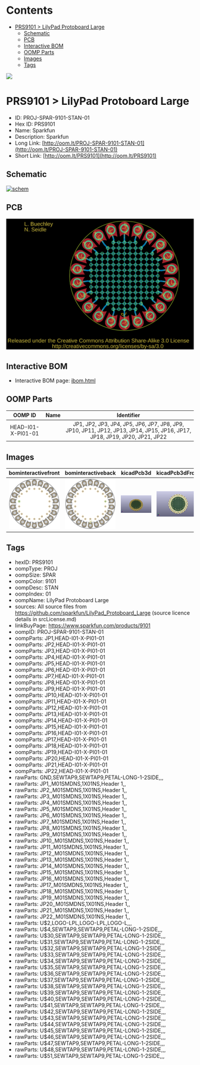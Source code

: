 



Contents
========

* [PRS9101 > LilyPad Protoboard Large](#prs9101--lilypad-protoboard-large)
	* [Schematic](#schematic)
	* [PCB](#pcb)
	* [Interactive BOM](#interactive-bom)
	* [OOMP Parts](#oomp-parts)
	* [Images](#images)
	* [Tags](#tags)
  
![][im]
# PRS9101 > LilyPad Protoboard Large

- ID: PROJ-SPAR-9101-STAN-01
- Hex ID: PRS9101
- Name: Sparkfun
- Description: Sparkfun
- Long Link: [http://oom.lt/PROJ-SPAR-9101-STAN-01](http://oom.lt/PROJ-SPAR-9101-STAN-01)
- Short Link: [http://oom.lt/PRS9101](http://oom.lt/PRS9101)

## Schematic
  
[![schem](eagleSchemImage.png)](eagleSchemImage.png)
## PCB
  
[![pcb](eagleImage.png)](eagleImage.png)
## Interactive BOM

- Interactive BOM page: [ibom.html](https://htmlpreview.github.io/?https://github.com/oomlout/oomlout_OOMP_projects/blob/main/PROJ-SPAR-9101-STAN-01/kicad/bom/ibom.html)

## OOMP Parts
  

|OOMP ID|Name|Identifier|
| :---: | :---: | :---: |
|HEAD-I01-X-PI01-01||JP1, JP2, JP3, JP4, JP5, JP6, JP7, JP8, JP9, JP10, JP11, JP12, JP13, JP14, JP15, JP16, JP17, JP18, JP19, JP20, JP21, JP22|

## Images
  
  

|bominteractivefront|bominteractiveback|kicadPcb3d|kicadPcb3dFront|kicadPcb3dBack|kicadSchem|eagleImage|eagleSchemImage|pcbdraw|pcbdrawback|
| :---: | :---: | :---: | :---: | :---: | :---: | :---: | :---: | :---: | :---: |
|[![bominteractivefront](bomFront_140.png)](bomFront.png)|[![bominteractiveback](bomBack_140.png)](bomBack.png)|[![kicadPcb3d](kicadPcb3d_140.png)](kicadPcb3d.png)|[![kicadPcb3dFront](kicadPcb3dFront_140.png)](kicadPcb3dFront.png)|[![kicadPcb3dBack](kicadPcb3dBack_140.png)](kicadPcb3dBack.png)|[![kicadSchem](kicadSchem_140.png)](kicadSchem.png)|[![eagleImage](eagleImage_140.png)](eagleImage.png)|[![eagleSchemImage](eagleSchemImage_140.png)](eagleSchemImage.png)|[![pcbdraw](pcbdraw_140.png)](pcbdraw.png)|[![pcbdrawback](pcbdrawBack_140.png)](pcbdrawBack.png)|

## Tags

- hexID: PRS9101
- oompType: PROJ
- oompSize: SPAR
- oompColor: 9101
- oompDesc: STAN
- oompIndex: 01
- oompName: LilyPad Protoboard Large
- sources: All source files from https://github.com/sparkfun/LilyPad_Protoboard_Large (source licence details in srcLicense.md)
- linkBuyPage: https://www.sparkfun.com/products/9101
- oompID: PROJ-SPAR-9101-STAN-01
- oompParts: JP1,HEAD-I01-X-PI01-01
- oompParts: JP2,HEAD-I01-X-PI01-01
- oompParts: JP3,HEAD-I01-X-PI01-01
- oompParts: JP4,HEAD-I01-X-PI01-01
- oompParts: JP5,HEAD-I01-X-PI01-01
- oompParts: JP6,HEAD-I01-X-PI01-01
- oompParts: JP7,HEAD-I01-X-PI01-01
- oompParts: JP8,HEAD-I01-X-PI01-01
- oompParts: JP9,HEAD-I01-X-PI01-01
- oompParts: JP10,HEAD-I01-X-PI01-01
- oompParts: JP11,HEAD-I01-X-PI01-01
- oompParts: JP12,HEAD-I01-X-PI01-01
- oompParts: JP13,HEAD-I01-X-PI01-01
- oompParts: JP14,HEAD-I01-X-PI01-01
- oompParts: JP15,HEAD-I01-X-PI01-01
- oompParts: JP16,HEAD-I01-X-PI01-01
- oompParts: JP17,HEAD-I01-X-PI01-01
- oompParts: JP18,HEAD-I01-X-PI01-01
- oompParts: JP19,HEAD-I01-X-PI01-01
- oompParts: JP20,HEAD-I01-X-PI01-01
- oompParts: JP21,HEAD-I01-X-PI01-01
- oompParts: JP22,HEAD-I01-X-PI01-01
- rawParts: GND,SEWTAP9,SEWTAP9,PETAL-LONG-1-2SIDE,,,
- rawParts: JP1,,M01SMDNS,1X01NS,Header 1,,
- rawParts: JP2,,M01SMDNS,1X01NS,Header 1,,
- rawParts: JP3,,M01SMDNS,1X01NS,Header 1,,
- rawParts: JP4,,M01SMDNS,1X01NS,Header 1,,
- rawParts: JP5,,M01SMDNS,1X01NS,Header 1,,
- rawParts: JP6,,M01SMDNS,1X01NS,Header 1,,
- rawParts: JP7,,M01SMDNS,1X01NS,Header 1,,
- rawParts: JP8,,M01SMDNS,1X01NS,Header 1,,
- rawParts: JP9,,M01SMDNS,1X01NS,Header 1,,
- rawParts: JP10,,M01SMDNS,1X01NS,Header 1,,
- rawParts: JP11,,M01SMDNS,1X01NS,Header 1,,
- rawParts: JP12,,M01SMDNS,1X01NS,Header 1,,
- rawParts: JP13,,M01SMDNS,1X01NS,Header 1,,
- rawParts: JP14,,M01SMDNS,1X01NS,Header 1,,
- rawParts: JP15,,M01SMDNS,1X01NS,Header 1,,
- rawParts: JP16,,M01SMDNS,1X01NS,Header 1,,
- rawParts: JP17,,M01SMDNS,1X01NS,Header 1,,
- rawParts: JP18,,M01SMDNS,1X01NS,Header 1,,
- rawParts: JP19,,M01SMDNS,1X01NS,Header 1,,
- rawParts: JP20,,M01SMDNS,1X01NS,Header 1,,
- rawParts: JP21,,M01SMDNS,1X01NS,Header 1,,
- rawParts: JP22,,M01SMDNS,1X01NS,Header 1,,
- rawParts: U$2,LOGO-LPL,LOGO-LPL,LOGO-L,,,
- rawParts: U$4,SEWTAP9,SEWTAP9,PETAL-LONG-1-2SIDE,,,
- rawParts: U$30,SEWTAP9,SEWTAP9,PETAL-LONG-1-2SIDE,,,
- rawParts: U$31,SEWTAP9,SEWTAP9,PETAL-LONG-1-2SIDE,,,
- rawParts: U$32,SEWTAP9,SEWTAP9,PETAL-LONG-1-2SIDE,,,
- rawParts: U$33,SEWTAP9,SEWTAP9,PETAL-LONG-1-2SIDE,,,
- rawParts: U$34,SEWTAP9,SEWTAP9,PETAL-LONG-1-2SIDE,,,
- rawParts: U$35,SEWTAP9,SEWTAP9,PETAL-LONG-1-2SIDE,,,
- rawParts: U$36,SEWTAP9,SEWTAP9,PETAL-LONG-1-2SIDE,,,
- rawParts: U$37,SEWTAP9,SEWTAP9,PETAL-LONG-1-2SIDE,,,
- rawParts: U$38,SEWTAP9,SEWTAP9,PETAL-LONG-1-2SIDE,,,
- rawParts: U$39,SEWTAP9,SEWTAP9,PETAL-LONG-1-2SIDE,,,
- rawParts: U$40,SEWTAP9,SEWTAP9,PETAL-LONG-1-2SIDE,,,
- rawParts: U$41,SEWTAP9,SEWTAP9,PETAL-LONG-1-2SIDE,,,
- rawParts: U$42,SEWTAP9,SEWTAP9,PETAL-LONG-1-2SIDE,,,
- rawParts: U$43,SEWTAP9,SEWTAP9,PETAL-LONG-1-2SIDE,,,
- rawParts: U$44,SEWTAP9,SEWTAP9,PETAL-LONG-1-2SIDE,,,
- rawParts: U$45,SEWTAP9,SEWTAP9,PETAL-LONG-1-2SIDE,,,
- rawParts: U$46,SEWTAP9,SEWTAP9,PETAL-LONG-1-2SIDE,,,
- rawParts: U$47,SEWTAP9,SEWTAP9,PETAL-LONG-1-2SIDE,,,
- rawParts: U$48,SEWTAP9,SEWTAP9,PETAL-LONG-1-2SIDE,,,
- rawParts: U$51,SEWTAP9,SEWTAP9,PETAL-LONG-1-2SIDE,,,



[im]: kicadPcb3d_450.png
